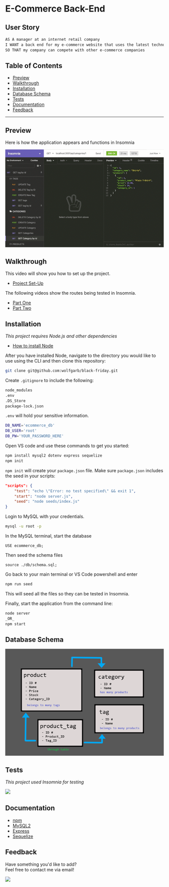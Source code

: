 # E-Commerce Back-End

## User Story

```md
AS A manager at an internet retail company
I WANT a back end for my e-commerce website that uses the latest technologies
SO THAT my company can compete with other e-commerce companies
```

## Table of Contents

- [Preview](#Preview)
- [Walkthrough](#walkthrough)
- [Installation](#Installation)
- [Database Schema](#Database-Schema)
- [Tests](#Tests)
- [Documentation](#Documentation)
- [Feedback](#Feedback)

---

## Preview

Here is how the application appears and functions in Insomnia

<img src='images\insomnia-preview.gif' />

## Walkthrough

This video will show you how to set up the project.

- [Project Set-Up](https://youtu.be/QH67snvhrUM)

The following videos show the routes being tested in Insomnia.

- [Part One](https://youtu.be/32ZebCXC6ng)
- [Part Two](https://youtu.be/EtpS9fMYTZs)

## Installation

_This project requires Node.js and other dependencies_

- [How to install Node](https://docs.npmjs.com/downloading-and-installing-node-js-and-npm)

After you have installed Node, navigate to the directory you would like to use using the CLI and then clone this repository:

```bash
git clone git@github.com:wolfgarb/black-friday.git
```

Create `.gitignore` to include the following:

```bash
node_modules
.env
.DS_Store
package-lock.json
```

`.env` will hold your sensitive information.

```bash
DB_NAME='ecommerce_db'
DB_USER='root'
DB_PW='YOUR_PASSWORD_HERE'
```

Open VS code and use these commands to get you started:

```bash
npm install mysql2 dotenv express sequelize
npm init
```

`npm init` will create your `package.json` file.
Make sure `package.json` includes the seed in your scripts:

```json
"scripts": {
    "test": "echo \"Error: no test specified\" && exit 1",
    "start": "node server.js",
    "seed": "node seeds/index.js"
}
```

Login to MySQL with your credentials. 
```bash
mysql -u root -p
```
In the MySQL terminal, start the database
```mysql
USE ecommerce_db;
```
Then seed the schema files
```mysql
source ./db/schema.sql;
```

Go back to your main terminal or VS Code powershell and enter 
```bash
npm run seed
``` 
This will seed all the files so they can be tested in Insomnia.

Finally, start the application from the command line:

```bash
node server
_OR_
npm start
```

## Database Schema

<img src='images\db-schema.png' />

## Tests

_This project used Insomnia for testing_

<a href="https://docs.insomnia.rest/">
  <img src="https://img.shields.io/badge/Insomnia-black?style=for-the-badge&logo=insomnia&logoColor=5849BE" />
</a>

## Documentation

- [npm](https://docs.npmjs.com/)
- [MySQL2](https://www.npmjs.com/package/mysql2)
- [Express](https://expressjs.com/en/4x/api.html)
- [Sequelize](https://sequelize.org/master/)

## Feedback

Have something you'd like to add?<br>
Feel free to contact me via email!<br>

<a href="mailto:sraewolfskill@gmail.com">
  <img src="https://img.shields.io/badge/Gmail-D14836?style=for-the-badge&logo=gmail&logoColor=white" />
 </a>
